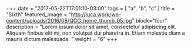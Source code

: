 +++
date = "2017-05-22T17:01:10-03:00"
tags = [ "a", "b", "c" ]
title = "Sixth"
featured_image = "http://juca.work/wp-content/uploads/2016/08/QGC_home_thumb_05.jpg"
block="four"
description = "Lorem ipsum dolor sit amet, consectetur adipiscing elit. Aliquam finibus elit mi, non volutpat dui pharetra in. Etiam molestie diam a mauris dictum malesuada. "
weight = "6"
+++

